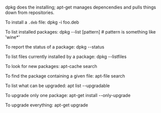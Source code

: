 dpkg does the installing; apt-get manages depencendies and pulls things down from repositories.


To install a `.deb` file:
  dpkg -i foo.deb

To list installed packages:
  dpkg --list [pattern]     # pattern is something like 'wine*'

To report the status of a package:
  dpkg --status <package-name>

To list files currently installed by a package:
  dpkg --listfiles <package-name>

To look for new packages:
  apt-cache search <search-string>

To find the package containing a given file:
  apt-file search <filename>

To list what can be upgraded:
  apt list --upgradable

To upgrade only one package:
  apt-get install --only-upgrade <package>

To upgrade everything:
  apt-get upgrade
